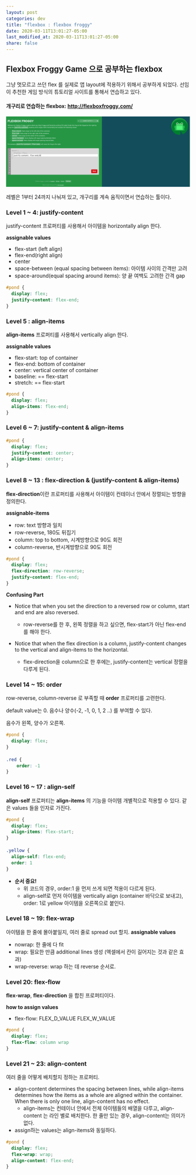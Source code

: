 ```yaml
---
layout: post
categories: dev
title: "flexbox : flexbox froggy"
date: 2020-03-11T13:01:27-05:00
last_modified_at: 2020-03-11T13:01:27-05:00
share: false
---
```


## Flexbox Froggy Game 으로 공부하는 flexbox

그냥 멋모르고 쓰던 flex 를 실제로 앱 layout에 적용하기 위해서 공부하게 되었다. 선임이 추천한 게임 방식의 튜토리얼 사이트를 통해서 연습하고 있다. 

#### 개구리로 연습하는 flexbox: http://flexboxfroggy.com/
![flexboxfroggy](/images/202003_dev/flexboxfroggy1.png)

레벨은 1부터 24까지 나눠져 있고, 개구리를 계속 움직이면서 연습하는 툴이다. 

### Level 1 ~ 4: justify-content
justify-content 프로퍼티를 사용해서 아이템을 horizontally align 한다. 

**assignable values**
- flex-start (left align)
- flex-end(right align)
- center
- space-between (equal spacing between items): 아이템 사이의 간격만 고려
- space-around(equal spacing around items): 양 끝 여백도 고려한 간격 gap
```css
#pond {
  display: flex;
  justify-content: flex-end;
}
```

### Level 5 : align-items
**align-items** 프로퍼티를 사용해서 vertically align  한다.

**assignable values**
- flex-start: top of container
- flex-end: bottom of container
- center: vertical center of container
- baseline: == flex-start
- stretch: == flex-start
```css
#pond {
  display: flex;
  align-items: flex-end;
}
```
 
### Level 6 ~ 7: justify-content & align-items

```css
#pond {
  display: flex;
  justify-content: center;
  align-items: center;
}
```

### Level 8 ~ 13 : flex-direction & (justify-content & align-items)
**flex-direction**이란 프로퍼티를 사용해서 아이템이 컨테이너 안에서 정렬되는 방향을 정의한다.

**assignable-items**
- row: text 방향과 일치
- row-reverse, 180도 뒤집기
- column: top to bottom, 시계방향으로 90도 회전
- column-reverse, 반시계방향으로 90도 회전

```css
#pond {
  display: flex;
  flex-direction: row-reverse;
  justify-content: flex-end;
}
```

**Confusing Part** 

- Notice that when you set the direction to a reversed row or column, start and end are also reversed.
    - row-reverse를 한 후, 왼쪽 정렬을 하고 싶으면, flex-start가 아닌 flex-end를 해야 한다.

- Notice that when the flex direction is a column, justify-content changes to the vertical and align-items to the horizontal.
    - flex-direction을 column으로 한 후에는, justify-content는 vertical 정렬을 다루게 된다.

### Level 14 ~ 15: order

row-reverse, column-reverse 로 부족할 때 **order** 프로퍼티를 고련한다.

default value는 0. 음수나 양수(-2, -1, 0, 1, 2 ..) 를 부여할 수 있다.

음수가 왼쪽, 양수가 오른쪽.

```css
#pond {
  display: flex;
}

.red {
    order: -1
}
```

### Level 16 ~ 17 : align-self
**align-self** 프로퍼티는 **align-items** 의 기능을 아이템 개별적으로 적용할 수 있다. 같은 values 들을 인자로 가진다. 

```css
#pond {
  display: flex;
  align-items: flex-start;
}

.yellow {
  align-self: flex-end;
  order: 1
}
```
- **순서 중요!**
    - 위 코드의 경우, order:1 을 먼저 쓰게 되면 적용이 다르게 된다.
    - align-self로 먼저 아이템을 vertically align (container 바닥으로 보내고), order: 1로 yellow 아이템을 오른쪽으로 붙인다.

### Level 18 ~ 19: flex-wrap

아이템을 한 줄에 몰아붙일지, 여러 줄로 spread out 할지.
**assignable values**
- nowrap: 한 줄에 다 fit
- wrap: 필요한 만큼 additional lines 생성 (액셀에서 칸이 길어지는 것과 같은 효과)
- wrap-reverse: wrap 하는 데 reverse 순서로. 

### Level 20: flex-flow

**flex-wrap**, **flex-direction** 을 합친 프로퍼티이다. 

**how to assign values**
- flex-flow: FLEX_D_VALUE FLEX_W_VALUE

```css
#pond {
  display: flex;
  flex-flow: column wrap
}
```

### Level 21 ~ 23: align-content

여러 줄을 어떻게 배치할지 정하는 프로퍼티.

- align-content determines the spacing between lines, while align-items determines how the items as a whole are aligned within the container. When there is only one line, align-content has no effect.
    - align-items는 컨테이너 안에서 전체 아이템들의 배열을 다루고, align-content 는 라인 별로 배치한다. 한 줄만 있는 경우, align-content는 의미가 없다. 
- assign하는 values는 align-items와 동일하다.

```css
#pond {
  display: flex;
  flex-wrap: wrap;
  align-content: flex-end;
}
```